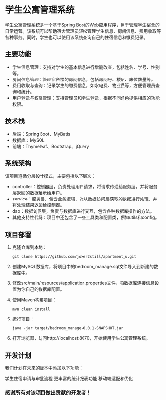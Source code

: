 # 学生公寓管理系统

学生公寓管理系统是一个基于Spring Boot的Web应用程序，用于管理学生宿舍的日常运营。该系统可以帮助宿舍管理员轻松管理学生信息、房间信息、费用收取等各种事务。同时，学生也可以使用该系统查询自己的住宿信息和缴费记录。

## 主要功能

- 学生信息管理：支持对学生的基本信息进行增删改查，包括姓名、学号、性别等。
- 房间信息管理：管理宿舍楼的房间信息，包括房间号、楼层、床位数量等。
- 费用收取与查询：记录学生的缴费信息，如水电费、物业费等，方便管理员查询和统计。
- 用户登录与权限管理：支持管理员和学生登录，根据不同角色提供相应的功能权限。

## 技术栈

- 后端：Spring Boot、MyBatis
- 数据库：MySQL
- 前端：Thymeleaf、Bootstrap、jQuery

## 系统架构

该项目遵循分层设计模式，主要包括以下层次：

- controller：控制器层，负责处理用户请求，将请求传递给服务层，并将服务层返回的数据展示给用户。
- service：服务层，包含业务逻辑，对从数据访问层获取的数据进行处理，并将处理结果返回给控制器。
- dao：数据访问层，负责与数据库进行交互，包含各种数据库操作的方法。
- 其他支持性代码：项目中还包含了一些工具类和配置类，例如utils和config。

## 项目部署

1. 克隆仓库到本地：

    ```git clone https://github.com/joker2still/apartment_u.git```
   
2. 创建MySQL数据库，将项目中的bedroom_manage.sql文件导入到新建的数据库中。

3. 修改src/main/resources/application.properties文件，将数据库连接信息设置为你自己的数据库配置。

4. 使用Maven构建项目：
   
   ```mvn clean install```

5. 运行项目：
   
   ```java -jar target/bedroom_manage-0.0.1-SNAPSHOT.jar```

6. 打开浏览器，访问http://localhost:8070，开始使用学生公寓管理系统。

## 开发计划
我们计划在未来的版本中添加以下功能：

学生住宿申请与审批流程
更丰富的统计报表功能
移动端适配和优化

### 感谢所有对该项目做出贡献的开发者！